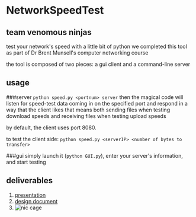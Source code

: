 # NetworkSpeedTest
## team venomous ninjas
test your network's speed with a little bit of python
we completed this tool as part of Dr Brent Munsell's computer networking course

the tool is composed of two pieces: a gui client and a command-line server 
## usage
###server
```python speed.py <portnum> server```
then the magical code will listen for speed-test data coming in on the specified port and respond in a way that the client likes
that means both sending files when testing download speeds and receiving files when testing upload speeds

by default, the client uses port 8080. 

to test the client side:
```python speed.py <serverIP> <number of bytes to transfer>```

###gui
simply launch it (`python GUI.py`), enter your server's information, and start testing

## deliverables
1. [presentation](https://docs.google.com/presentation/d/1wtkUrT7rsp_aM1Gm9MfwR15F5VKcbG8NarQNsRT8pCc/edit?usp=sharing)
2. [design document](./finalDesignDoc.docx)
3. ![nic cage](https://stubbornthoughts.files.wordpress.com/2013/01/tumblr_m3fc1bghyt1rq84v4o1_1280.png)